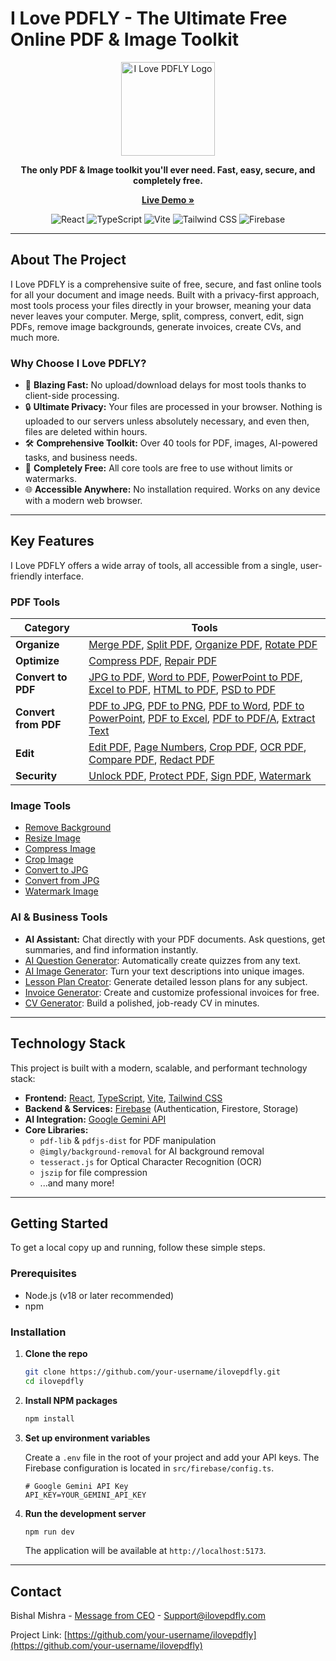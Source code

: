 # I Love PDFLY - The Ultimate Free Online PDF & Image Toolkit

<p align="center">
  <img src="https://ik.imagekit.io/fonepay/I%20lovePDLY%20logo.PNG?updatedAt=1753104228877" alt="I Love PDFLY Logo" width="150"/>
</p>

<p align="center">
  <strong>The only PDF & Image toolkit you'll ever need. Fast, easy, secure, and completely free.</strong>
</p>

<p align="center">
  <a href="https://ilovepdfly.com/"><strong>Live Demo »</strong></a>
</p>

<p align="center">
  <img src="https://img.shields.io/badge/React-20232A?style=for-the-badge&logo=react&logoColor=61DAFB" alt="React">
  <img src="https://img.shields.io/badge/TypeScript-007ACC?style=for-the-badge&logo=typescript&logoColor=white" alt="TypeScript">
  <img src="https://img.shields.io/badge/Vite-646CFF?style=for-the-badge&logo=vite&logoColor=white" alt="Vite">
  <img src="https://img.shields.io/badge/Tailwind_CSS-38B2AC?style=for-the-badge&logo=tailwind-css&logoColor=white" alt="Tailwind CSS">
  <img src="https://img.shields.io/badge/Firebase-FFCA28?style=for-the-badge&logo=firebase&logoColor=black" alt="Firebase">
</p>

---

## About The Project

I Love PDFLY is a comprehensive suite of free, secure, and fast online tools for all your document and image needs. Built with a privacy-first approach, most tools process your files directly in your browser, meaning your data never leaves your computer. Merge, split, compress, convert, edit, sign PDFs, remove image backgrounds, generate invoices, create CVs, and much more.

### Why Choose I Love PDFLY?

*   🚀 **Blazing Fast:** No upload/download delays for most tools thanks to client-side processing.
*   🔒 **Ultimate Privacy:** Your files are processed in your browser. Nothing is uploaded to our servers unless absolutely necessary, and even then, files are deleted within hours.
*   🛠️ **Comprehensive Toolkit:** Over 40 tools for PDF, images, AI-powered tasks, and business needs.
*   💸 **Completely Free:** All core tools are free to use without limits or watermarks.
*   🌐 **Accessible Anywhere:** No installation required. Works on any device with a modern web browser.

---

## Key Features

I Love PDFLY offers a wide array of tools, all accessible from a single, user-friendly interface.

### PDF Tools

| Category       | Tools                                                                                                                                                                                                                                                                                            |
| -------------- | ------------------------------------------------------------------------------------------------------------------------------------------------------------------------------------------------------------------------------------------------------------------------------------------------ |
| **Organize**   | [Merge PDF](https://ilovepdfly.com/merge-pdf), [Split PDF](https://ilovepdfly.com/split-pdf), [Organize PDF](https://ilovepdfly.com/organize-pdf), [Rotate PDF](https://ilovepdfly.com/rotate-pdf)                                                                                              |
| **Optimize**   | [Compress PDF](https://ilovepdfly.com/compress-pdf), [Repair PDF](https://ilovepdfly.com/repair-pdf)                                                                                                                                                                                            |
| **Convert to PDF** | [JPG to PDF](https://ilovepdfly.com/jpg-to-pdf), [Word to PDF](https://ilovepdfly.com/word-to-pdf), [PowerPoint to PDF](https://ilovepdfly.com/powerpoint-to-pdf), [Excel to PDF](https://ilovepdfly.com/excel-to-pdf), [HTML to PDF](https://ilovepdfly.com/html-to-pdf), [PSD to PDF](https://ilovepdfly.com/psd-to-pdf) |
| **Convert from PDF** | [PDF to JPG](https://ilovepdfly.com/pdf-to-jpg), [PDF to PNG](https://ilovepdfly.com/pdf-to-png), [PDF to Word](https://ilovepdfly.com/pdf-to-word), [PDF to PowerPoint](https://ilovepdfly.com/pdf-to-powerpoint), [PDF to Excel](https://ilovepdfly.com/pdf-to-excel), [PDF to PDF/A](https://ilovepdfly.com/pdf-to-pdfa), [Extract Text](https://ilovepdfly.com/extract-text) |
| **Edit**       | [Edit PDF](https://ilovepdfly.com/edit-pdf), [Page Numbers](https://ilovepdfly.com/page-numbers), [Crop PDF](https://ilovepdfly.com/crop-pdf), [OCR PDF](https://ilovepdfly.com/ocr-pdf), [Compare PDF](https://ilovepdfly.com/compare-pdf), [Redact PDF](https://ilovepdfly.com/redact-pdf) |
| **Security**   | [Unlock PDF](https://ilovepdfly.com/unlock-pdf), [Protect PDF](https://ilovepdfly.com/protect-pdf), [Sign PDF](https://ilovepdfly.com/sign-pdf), [Watermark](https://ilovepdfly.com/watermark-pdf)                                                                                            |

### Image Tools

*   [Remove Background](https://ilovepdfly.com/remove-background)
*   [Resize Image](https://ilovepdfly.com/resize-image)
*   [Compress Image](https://ilovepdfly.com/compress-image)
*   [Crop Image](https://ilovepdfly.com/crop-image)
*   [Convert to JPG](https://ilovepdfly.com/convert-to-jpg)
*   [Convert from JPG](https://ilovepdfly.com/convert-from-jpg)
*   [Watermark Image](https://ilovepdfly.com/watermark-image)

### AI & Business Tools

*   **AI Assistant:** Chat directly with your PDF documents. Ask questions, get summaries, and find information instantly.
*   [AI Question Generator](https://ilovepdfly.com/ai-question-generator): Automatically create quizzes from any text.
*   [AI Image Generator](https://ilovepdfly.com/ai-image-generator): Turn your text descriptions into unique images.
*   [Lesson Plan Creator](https://ilovepdfly.com/lesson-plan-creator): Generate detailed lesson plans for any subject.
*   [Invoice Generator](https://ilovepdfly.com/invoice-generator): Create and customize professional invoices for free.
*   [CV Generator](https://ilovepdfly.com/cv-generator): Build a polished, job-ready CV in minutes.

---

## Technology Stack

This project is built with a modern, scalable, and performant technology stack:

*   **Frontend:** [React](https://reactjs.org/), [TypeScript](https://www.typescriptlang.org/), [Vite](https://vitejs.dev/), [Tailwind CSS](https://tailwindcss.com/)
*   **Backend & Services:** [Firebase](https://firebase.google.com/) (Authentication, Firestore, Storage)
*   **AI Integration:** [Google Gemini API](https://ai.google.dev/)
*   **Core Libraries:**
    *   `pdf-lib` & `pdfjs-dist` for PDF manipulation
    *   `@imgly/background-removal` for AI background removal
    *   `tesseract.js` for Optical Character Recognition (OCR)
    *   `jszip` for file compression
    *   ...and many more!

---

## Getting Started

To get a local copy up and running, follow these simple steps.

### Prerequisites

*   Node.js (v18 or later recommended)
*   npm

### Installation

1.  **Clone the repo**
    ```sh
    git clone https://github.com/your-username/ilovepdfly.git
    cd ilovepdfly
    ```

2.  **Install NPM packages**
    ```sh
    npm install
    ```

3.  **Set up environment variables**

    Create a `.env` file in the root of your project and add your API keys. The Firebase configuration is located in `src/firebase/config.ts`.

    ```env
    # Google Gemini API Key
    API_KEY=YOUR_GEMINI_API_KEY
    ```

4.  **Run the development server**
    ```sh
    npm run dev
    ```

    The application will be available at `http://localhost:5173`.

---

## Contact

Bishal Mishra - [Message from CEO](https://ilovepdfly.com/ceo) - Support@ilovepdfly.com

Project Link: [https://github.com/your-username/ilovepdfly](https://github.com/your-username/ilovepdfly)
